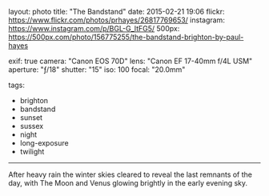 layout: photo
title: "The Bandstand"
date: 2015-02-21 19:06
flickr: https://www.flickr.com/photos/prhayes/26817769653/
instagram: https://www.instagram.com/p/BGL-G_ltFG5/
500px: https://500px.com/photo/156775255/the-bandstand-brighton-by-paul-hayes

exif: true
camera: "Canon EOS 70D"
lens: "Canon EF 17-40mm f/4L USM"
aperture: "ƒ/18"
shutter: "15"
iso: 100
focal: "20.0mm"

tags:
  - brighton
  - bandstand
  - sunset
  - sussex
  - night
  - long-exposure
  - twilight
---

After heavy rain the winter skies cleared to reveal the last remnants of the day, with The Moon and Venus glowing brightly in the early evening sky.
